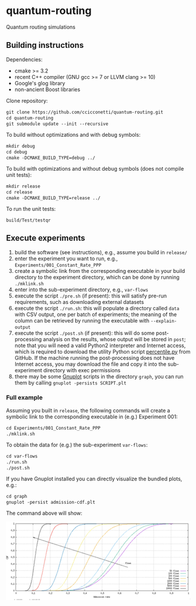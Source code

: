 # quantum-routing
Quantum routing simulations

## Building instructions

Dependencies:

- cmake >= 3.2
- recent C++ compiler (GNU gcc >= 7 or LLVM clang >= 10)
- Google's glog library
- non-ancient Boost libraries

Clone repository:

```
git clone https://github.com/ccicconetti/quantum-routing.git
cd quantum-routing
git submodule update --init --recursive
```

To build without optimizations and with debug symbols:

```
mkdir debug
cd debug
cmake -DCMAKE_BUILD_TYPE=debug ../
```

To build with optimizations and without debug symbols (does not compile unit tests):

```
mkdir release
cd release
cmake -DCMAKE_BUILD_TYPE=release ../
```

To run the unit tests:

```
build/Test/testqr
```

## Execute experiments

1. build the software (see instructions), e.g., assume you build in `release/`
2. enter the experiment you want to run, e.g., `Experiments/001_Constant_Rate_PPP`
3. create a symbolic link from the corresponding executable in your build directory to the experiment directory, which can be done by running `./mklink.sh`
4. enter into the sub-experiment directory, e.g., `var-flows`
5. execute the script `./pre.sh` (if present): this will satisfy pre-run requirements, such as downloading external datasets
6. execute the script `./run.sh`: this will populate a directory called `data` with CSV output, one per batch of experiments; the meaning of the column can be retrieved by running the executable with `--explain-output`
7. execute the script `./post.sh` (if present): this will do some post-processing analysis on the results, whose output will be stored in `post`; note that you will need a valid Python2 interpreter and Internet access, which is required to download the utility Python script [percentile.py](https://raw.githubusercontent.com/ccicconetti/serverlessonedge/master/scripts/percentile.py) from GitHub. If the machine running the post-processing does not have Internet access, you may download the file and copy it into the sub-experiment directory with exec permissions
8. there may be some [Gnuplot](http://www.gnuplot.info/) scripts in the directory `graph`, you can run them by calling `gnuplot -persists SCRIPT.plt`

### Full example

Assuming you built in `release`, the following commands will create a symbolic link to the corresponding executable in (e.g.) Experiment 001:

```
cd Experiments/001_Constant_Rate_PPP
./mklink.sh
```

To obtain the data for (e.g.) the sub-experiment `var-flows`:

```
cd var-flows
./run.sh
./post.sh
```

If you have Gnuplot installed you can directly visualize the bundled plots, e.g.:

```
cd graph
gnuplot -persist admission-cdf.plt
```

The command above will show:

![](Docs/var-flows-admission-rate.png)

